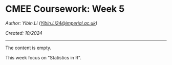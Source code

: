 # CMEE Coursework: Week 5

*Author: Yibin.Li ([Yibin.Li24\@imperial.ac.uk](mailto:Yibin.Li24@imperial.ac.uk))*

*Created: 10/2024*

---

The content is empty.

This week focus on "Statistics in R".
